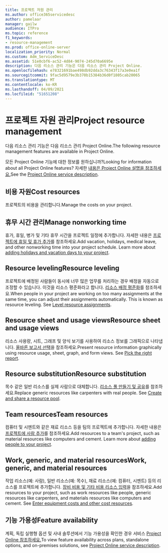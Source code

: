 ```yaml
---
title: 프로젝트 자원 관리
ms.author: office365servicedesc
author: pamelaar
manager: gailw
audience: ITPro
ms.topic: reference
f1_keywords:
- resource-management
ms.prod: office-online-server
localization_priority: Normal
ms.custom: Adm_ServiceDesc
ms.assetid: 51e0cbf6-ac52-4d84-9074-245d70a6695e
description: 다음 리소스 관리 기능은 다음 리소스 관리 Project Online.
ms.openlocfilehash: e78321691bae498db92dda3c76343f17a3e0ea1f
ms.sourcegitcommit: 9fac5d9579e3b370b15384b36d0f1805cab20065
ms.translationtype: MT
ms.contentlocale: ko-KR
ms.lasthandoff: 04/09/2021
ms.locfileid: "51651208"
---
```

# <a name="project-resource-management"></a><span data-ttu-id="44055-103">프로젝트 자원 관리</span><span class="sxs-lookup"><span data-stu-id="44055-103">Project resource management</span></span>

<span data-ttu-id="44055-104">다음 리소스 관리 기능은 다음 리소스 관리 Project Online.</span><span class="sxs-lookup"><span data-stu-id="44055-104">The following resource management features are available in Project Online.</span></span>
  
<span data-ttu-id="44055-105">모든 Project Online 기능에 대한 정보를 원하십니까?</span><span class="sxs-lookup"><span data-stu-id="44055-105">Looking for information about all Project Online features?</span></span> <span data-ttu-id="44055-106">자세한 [내용은 Project Online 설명을 참조하세요.](project-online-service-description.md)</span><span class="sxs-lookup"><span data-stu-id="44055-106">See the [Project Online service description](project-online-service-description.md).</span></span>
  
## <a name="cost-resources"></a><span data-ttu-id="44055-107">비용 자원</span><span class="sxs-lookup"><span data-stu-id="44055-107">Cost resources</span></span>

<span data-ttu-id="44055-108">프로젝트의 비용을 관리합니다.</span><span class="sxs-lookup"><span data-stu-id="44055-108">Manage the costs on your project.</span></span>
  
## <a name="manage-nonworking-time"></a><span data-ttu-id="44055-109">휴무 시간 관리</span><span class="sxs-lookup"><span data-stu-id="44055-109">Manage nonworking time</span></span>

<span data-ttu-id="44055-p102">휴가, 휴일, 병가 및 기타 휴무 시간을 프로젝트 일정에 추가합니다. 자세한 내용은 [프로젝트에 휴일 및 휴가 추가](https://go.microsoft.com/fwlink/p/?LinkId=271337)를 참조하세요.</span><span class="sxs-lookup"><span data-stu-id="44055-p102">Add vacation, holidays, medical leave, and other nonworking time into your project schedule. Learn more about [adding holidays and vacation days to your project](https://go.microsoft.com/fwlink/p/?LinkId=271337).</span></span>
  
## <a name="resource-leveling"></a><span data-ttu-id="44055-112">Resource leveling</span><span class="sxs-lookup"><span data-stu-id="44055-112">Resource leveling</span></span>

<span data-ttu-id="44055-p103">프로젝트에 배정된 사람들이 동시에 너무 많은 업무를 처리하는 경우 배정을 자동으로 조정할 수 있습니다. 이것을 리소스 평준화라고 합니다. [리소스 배정 평준화](https://go.microsoft.com/fwlink/p/?LinkId=271348)를 참조하세요.</span><span class="sxs-lookup"><span data-stu-id="44055-p103">When people in your project are working on too many assignments at the same time, you can adjust their assignments automatically. This is known as resource leveling. See [Level resource assignments](https://go.microsoft.com/fwlink/p/?LinkId=271348).</span></span>
  
## <a name="resource-sheet-and-usage-views"></a><span data-ttu-id="44055-116">Resource sheet and usage views</span><span class="sxs-lookup"><span data-stu-id="44055-116">Resource sheet and usage views</span></span>

<span data-ttu-id="44055-p104">리소스 사용량, 시트, 그래프 및 양식 보기를 사용하여 리소스 정보를 그래픽으로 나타냅니다. [올바른 보고서 선택](https://go.microsoft.com/fwlink/?LinkId=402920)을 참조하세요.</span><span class="sxs-lookup"><span data-stu-id="44055-p104">Present resource information graphically using resource usage, sheet, graph, and form views. See [Pick the right report](https://go.microsoft.com/fwlink/?LinkId=402920).</span></span>
  
## <a name="resource-substitution"></a><span data-ttu-id="44055-119">Resource substitution</span><span class="sxs-lookup"><span data-stu-id="44055-119">Resource substitution</span></span>

<span data-ttu-id="44055-p105">목수 같은 일반 리소스를 실제 사람으로 대체합니다. [리소스 풀 만들기 및 공유](https://go.microsoft.com/fwlink/?LinkId=402921)를 참조하세요.</span><span class="sxs-lookup"><span data-stu-id="44055-p105">Replace generic resources like carpenters with real people. See [Create and share a resource pool](https://go.microsoft.com/fwlink/?LinkId=402921).</span></span>
  
## <a name="team-resources"></a><span data-ttu-id="44055-122">Team resources</span><span class="sxs-lookup"><span data-stu-id="44055-122">Team resources</span></span>

<span data-ttu-id="44055-p106">컴퓨터 및 시멘트와 같은 재료 리소스 등을 팀의 프로젝트에 추가합니다. 자세한 내용은 [프로젝트에 사람 추가](https://go.microsoft.com/fwlink/p/?LinkId=271347)를 참조하세요.</span><span class="sxs-lookup"><span data-stu-id="44055-p106">Add resources to a team's project, such as material resources like computers and cement. Learn more about [adding people to your project](https://go.microsoft.com/fwlink/p/?LinkId=271347).</span></span>
  
## <a name="work-generic-and-material-resources"></a><span data-ttu-id="44055-125">Work, generic, and material resources</span><span class="sxs-lookup"><span data-stu-id="44055-125">Work, generic, and material resources</span></span>

<span data-ttu-id="44055-p107">작업 리소스(예: 사람), 일반 리소스(예: 목수), 재료 리소스(예: 컴퓨터, 시멘트) 등의 리소스를 프로젝트에 추가합니다. [장비 비용 및 기타 비용 리소스 입력](https://go.microsoft.com/fwlink/?LinkId=402922)을 참조하세요.</span><span class="sxs-lookup"><span data-stu-id="44055-p107">Add resources to your project, such as work resources like people, generic resources like carpenters, and materials resources like computers and cement. See [Enter equipment costs and other cost resources](https://go.microsoft.com/fwlink/?LinkId=402922).</span></span>
  
## <a name="feature-availability"></a><span data-ttu-id="44055-128">기능 가용성</span><span class="sxs-lookup"><span data-stu-id="44055-128">Feature availability</span></span>

<span data-ttu-id="44055-129">계획, 독립 실행형 옵션 및 사내 솔루션에서 기능 가용성을 확인한 경우 서비스 [Project Online 참조하세요.](project-online-service-description.md)</span><span class="sxs-lookup"><span data-stu-id="44055-129">To view feature availability across plans, standalone options, and on-premises solutions, see [Project Online service description](project-online-service-description.md).</span></span>
  

